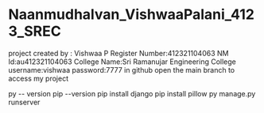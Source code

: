 # Naanmudhalvan_VishwaaPalani_4123_SREC

project created by : Vishwaa P
Register Number:412321104063
NM Id:au412321104063
College Name:Sri Ramanujar Engineering College
username:vishwaa
password:7777
in github open the main branch to access my project

py -- version
pip --version
pip install django
pip install pillow
py manage.py runserver 

 
